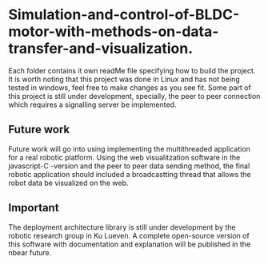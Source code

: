 # Simulation-and-control-of-BLDC-motor-with-methods-on-data-transfer-and-visualization.

Each folder contains it own readMe file specifying how to build the project. It is worth noting that this project was done in Linux and has not being tested in windows, feel free to make changes as you see fit. 
Some part of this project is still under development, specially, the peer to peer connection which requires a signalling server be implemented. 


## Future work 
Future work will go into using implementing the multithreaded application for a real robotic platform. Using the web visualitzation software in the javascript-C -version and the peer to peer data sending method, the final robotic application should included a broadcastting thread that allows the robot data be visualized on the web.

## Important
The deployment architecture library is still under development by the robotic research group in Ku Lueven. A complete open-source version of this software with documentation and explanation will be published in the nbear future.

